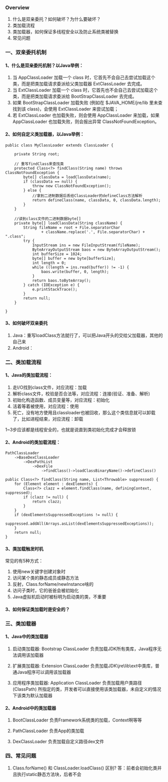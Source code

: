 ### Overview
1. 什么是双亲委托？如何破坏？为什么要破坏？
2. 类加载流程
3. 类加载器，如何保证多线程安全以及防止系统类被替换
4. 常见问题

### 一、双亲委托机制

#### 1、什么是双亲委托机制？以Java举例：
1. 当 AppClassLoader 加载一个 class 时，它首先不会自己去尝试加载这个类，而是把类加载请求委派给父类加载器 ExtClassLoader 去完成。
2. 当 ExtClassLoader 加载一个 class 时，它首先也不会自己去尝试加载这个类，而是把类加载请求委派给 BootStrapClassLoader 去完成。
3. 如果 BootStrapClassLoader 加载失败 (例如在 $JAVA_HOME/jre/lib 里未查找到该 class)，会使用 ExtClassLoader 来尝试加载；
4. 若 ExtClassLoader 也加载失败，则会使用 AppClassLoader 来加载，如果 AppClassLoader 也加载失败，则会报出异常 ClassNotFoundException。

#### 2、如何自定义类加载器，以Java举例：

```
public class MyClassLoader extends ClassLoader {

    private String root;

    // 重写findClass来查找类
    protected Class<?> findClass(String name) throws ClassNotFoundException {
        byte[] classData = loadClassData(name);
        if (classData == null) {
            throw new ClassNotFoundException();
        } else {
            //拿到二进制数据后丢给ClassLoader的defineClass方法解析
            return defineClass(name, classData, 0, classData.length);
        }
    }

    //读到class文件的二进制数据byte[]
    private byte[] loadClassData(String className) {
        String fileName = root + File.separatorChar
                + className.replace('.', File.separatorChar) + ".class";
        try {
            InputStream ins = new FileInputStream(fileName);
            ByteArrayOutputStream baos = new ByteArrayOutputStream();
            int bufferSize = 1024;
            byte[] buffer = new byte[bufferSize];
            int length = 0;
            while ((length = ins.read(buffer)) != -1) {
                baos.write(buffer, 0, length);
            }
            return baos.toByteArray();
        } catch (IOException e) {
            e.printStackTrace();
        }
        return null;
    }

}
```

#### 3、如何破坏双亲委托

1. Java：重写loadClass方法就行了，可以把Java开头的交给父加载器，其他的自己来
2. Android：

### 二、类加载流程

#### 1、Java的类加载流程：
1. 走I/O找到class文件，对应流程：加载
2. 解析class文件，校验是否合法等，对应流程：连接(验证、准备、解析)
3. 初始化构造函数、成员变量等，对应流程：初始化
4. 活着等着被使用，对应流程：使用
5. 死亡，没有地方使用且classloader也被回收，那么这个类信息就可以卸载了，比如进程结束，对应流程：卸载

1~3步应该都是线程安全的，也就是说直到类初始化完成才会释放锁

#### 2、Android的类加载流程：

```
PathClassLoader
    ->BaseDexClassLoader
        ->DexPathList
            ->DexFile
                ->findClass()->loadClassBinaryName()->defineClass()
```

```
public Class<?> findClass(String name, List<Throwable> suppressed) {
    for (Element element : dexElements) {
        Class<?> clazz = element.findClass(name, definingContext, suppressed);
        if (clazz != null) {
            return clazz;
        }
    }
    if (dexElementsSuppressedExceptions != null) {
        suppressed.addAll(Arrays.asList(dexElementsSuppressedExceptions));
    }
    return null;
}
```

#### 3、类加载触发时机

常见的有5种方式：
1. 使用new关键字创建对象时
2. 访问某个类的静态成员或静态方法
3. 反射，Class.forName/newInstance啥的
4. 访问子类时，它的爸爸会被初始化
5. Java虚拟机启动时被标明为启动类的类，不重要

#### 3、如何保证类加载时是安全的？

### 三、类加载器

#### 1、Java中的类加载器

1. 启动类加载器: Bootstrap ClassLoader
负责加载JDK所有类库，Java程序无法调用该加载器

2. 扩展类加载器: Extension ClassLoader
负责加载JDK\jre\lib\ext中类库，普通Java程序可以调用该加载器

3. 应用程序类加载器: Application ClassLoader
负责加载用户类路径 (ClassPath) 所指定的类，开发者可以直接使用该类加载器，未自定义的情况下该类为默认加载器

#### 2、Android中的类加载器

1. BootClassLoader
负责Framework系统类的加载，Context啊等等

2. PathClassLoader
负责App的类加载

3. DexClassLoader
负责加载自定义路径dex文件

### 四、常见问题

1. Class.forName() 和 ClassLoader.loadClass() 区别?
答：前者会初始化类并且执行static静态方法块，后者不会

